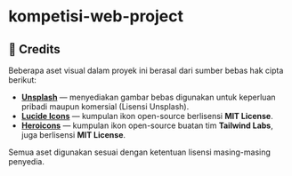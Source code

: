 # kompetisi-web-project
## 📸 Credits

Beberapa aset visual dalam proyek ini berasal dari sumber bebas hak cipta berikut:

- **[Unsplash](https://unsplash.com/)** — menyediakan gambar bebas digunakan untuk keperluan pribadi maupun komersial (Lisensi Unsplash).
- **[Lucide Icons](https://lucide.dev/)** — kumpulan ikon open-source berlisensi **MIT License**.
- **[Heroicons](https://heroicons.com/)** — kumpulan ikon open-source buatan tim **Tailwind Labs**, juga berlisensi **MIT License**.

Semua aset digunakan sesuai dengan ketentuan lisensi masing-masing penyedia.
